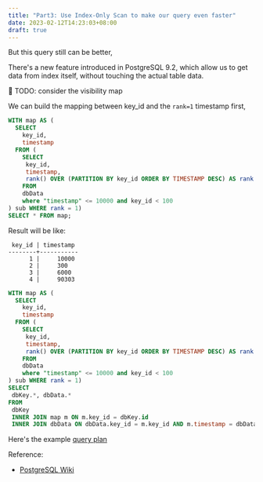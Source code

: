 ```yaml
---
title: "Part3: Use Index-Only Scan to make our query even faster"
date: 2023-02-12T14:23:03+08:00
draft: true
---
```


But this query still can be better,

There's a new feature introduced in PostgreSQL 9.2, which allow us to get data from index itself, without touching the actual table data.

:round_pushpin: TODO: consider the visibility map


We can build the mapping between key_id and the `rank=1` timestamp first,  

```sql
WITH map AS (
  SELECT 
    key_id,
    timestamp
  FROM (
    SELECT
     key_id,
     timestamp,
     rank() OVER (PARTITION BY key_id ORDER BY TIMESTAMP DESC) AS rank
    FROM
    dbData
    where "timestamp" <= 10000 and key_id < 100
) sub WHERE rank = 1)
SELECT * FROM map; 
```

Result will be like:

```
 key_id | timestamp
--------+-----------
      1 |     10000
      2 |     300
      3 |     6000
      4 |     90303
```


```sql
WITH map AS (
  SELECT 
    key_id,
    timestamp
  FROM (
    SELECT
     key_id,
     timestamp,
     rank() OVER (PARTITION BY key_id ORDER BY TIMESTAMP DESC) AS rank
    FROM
    dbData
    where "timestamp" <= 10000 and key_id < 100
) sub WHERE rank = 1) 
SELECT
 dbKey.*, dbData.*
FROM
 dbKey
 INNER JOIN map m ON m.key_id = dbKey.id
 INNER JOIN dbData ON dbData.key_id = m.key_id AND m.timestamp = dbData.timestamp;
```

Here's the example [ query plan ](https://explain.dalibo.com/plan/86114340afae7349)

Reference:
- [PostgreSQL Wiki]( https://wiki.postgresql.org/wiki/Index-only_scans )